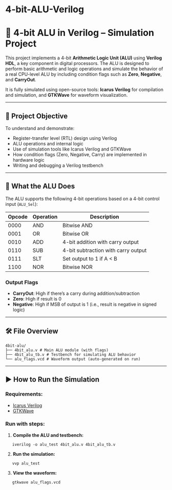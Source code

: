 # 4-bit-ALU-Verilog

# 🔧 4-bit ALU in Verilog – Simulation Project

This project implements a 4-bit **Arithmetic Logic Unit (ALU)** using **Verilog HDL**, a key component in digital processors. The ALU is designed to perform basic arithmetic and logic operations and simulate the behavior of a real CPU-level ALU by including condition flags such as **Zero**, **Negative**, and **CarryOut**.

It is fully simulated using open-source tools: **Icarus Verilog** for compilation and simulation, and **GTKWave** for waveform visualization.

---

## 🎯 Project Objective

To understand and demonstrate:
- Register-transfer level (RTL) design using Verilog
- ALU operations and internal logic
- Use of simulation tools like Icarus Verilog and GTKWave
- How condition flags (Zero, Negative, Carry) are implemented in hardware logic
- Writing and debugging a Verilog testbench

---

## 🧠 What the ALU Does

The ALU supports the following 4-bit operations based on a 4-bit control input (`ALU_Sel`):

| Opcode | Operation        | Description                         |
|--------|------------------|-------------------------------------|
| 0000   | AND              | Bitwise AND                         |
| 0001   | OR               | Bitwise OR                          |
| 0010   | ADD              | 4-bit addition with carry output    |
| 0110   | SUB              | 4-bit subtraction with carry output |
| 0111   | SLT              | Set output to 1 if A < B            |
| 1100   | NOR              | Bitwise NOR                         |

### Output Flags
- **CarryOut**: High if there’s a carry during addition/subtraction
- **Zero**: High if result is 0
- **Negative**: High if MSB of output is 1 (i.e., result is negative in signed logic)

---

## 🛠 File Overview

```
4bit-alu/
├── 4bit_alu.v # Main ALU module (with flags)
├── 4bit_alu_tb.v # Testbench for simulating ALU behavior
└── alu_flags.vcd # Waveform output (auto-generated on run)
```

---

## ▶️ How to Run the Simulation

### Requirements:
- [Icarus Verilog](http://iverilog.icarus.com/)
- [GTKWave](http://gtkwave.sourceforge.net/)

### Run with steps:

1. **Compile the ALU and testbench:**
```
   iverilog -o alu_test 4bit_alu.v 4bit_alu_tb.v
```
2. **Run the simulation:**
```
   vvp alu_test
```
3. **View the waveform:**
```
   gtkwave alu_flags.vcd
```

   
